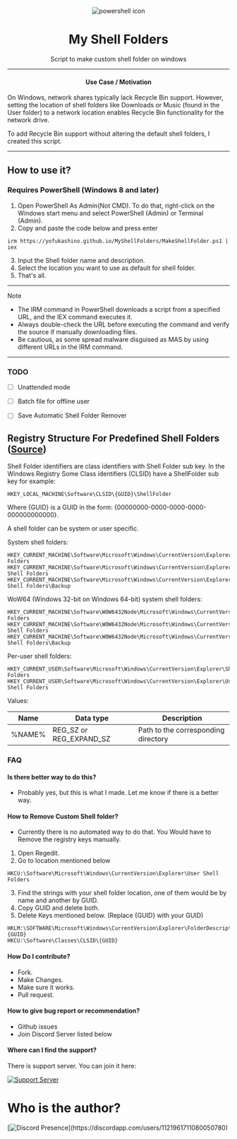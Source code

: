 

<p align="center"><img src=" https://yofukashino.github.io/MyShellFolders/assets/powershell.webp" alt="powershell icon"></p>

<h1 align="center">My Shell Folders</h1>

<p align="center">Script to make custom shell folder on windows</p>

<hr>
  
<h4 align="center"> Use Case / Motivation </h4>

On Windows, network shares typically lack Recycle Bin support. However, setting the location of shell folders like Downloads or Music (found in the User folder) to a network location enables Recycle Bin functionality for the network drive.

To add Recycle Bin support without altering the default shell folders, I created this script.

<hr>

## How to use it?

### Requires PowerShell (Windows 8 and later) 

1.   Open PowerShell As Admin(Not CMD). To do that, right-click on the Windows start menu and select PowerShell (Admin) or Terminal (Admin).
2.   Copy and paste the code below and press enter  
```
irm https://yofukashino.github.io/MyShellFolders/MakeShellFolder.ps1 | iex
```
3.   Input the Shell folder name and description.
4.   Select the location you want to use as default for shell folder.
5.   That's all.


---


> [!NOTE]
>
> - The IRM command in PowerShell downloads a script from a specified URL, and the IEX command executes it.
> - Always double-check the URL before executing the command and verify the source if manually downloading files.
> - Be cautious, as some spread malware disguised as MAS by using different URLs in the IRM command.


---
### TODO

- [ ] Unattended mode
- [ ] Batch file for offline user
- [ ] Save Automatic Shell Folder Remover


## Registry Structure For Predefined Shell Folders ([Source](https://github.com/libyal/winreg-kb/blob/main/docs/sources/explorer-keys/Shell-folders.md))

Shell Folder identifiers are class identifiers with Shell Folder sub key. In
the Windows Registry Some Class identifiers (CLSID) have a ShellFolder sub key
for example:

```
HKEY_LOCAL_MACHINE\Software\CLSID\{GUID}\ShellFolder
```

Where {GUID} is a GUID in the form: {00000000-0000-0000-0000-000000000000}.

A shell folder can be system or user specific.

System shell folders:

```
HKEY_CURRENT_MACHINE\Software\Microsoft\Windows\CurrentVersion\Explorer\Shell Folders
HKEY_CURRENT_MACHINE\Software\Microsoft\Windows\CurrentVersion\Explorer\User Shell Folders
HKEY_CURRENT_MACHINE\Software\Microsoft\Windows\CurrentVersion\Explorer\User Shell Folders\Backup
```

WoW64 (Windows 32-bit on Windows 64-bit) system shell folders:

```
HKEY_CURRENT_MACHINE\Software\WOW6432Node\Microsoft\Windows\CurrentVersion\Explorer\Shell Folders
HKEY_CURRENT_MACHINE\Software\WOW6432Node\Microsoft\Windows\CurrentVersion\Explorer\User Shell Folders
HKEY_CURRENT_MACHINE\Software\WOW6432Node\Microsoft\Windows\CurrentVersion\Explorer\User Shell Folders\Backup
```

Per-user shell folders:

```
HKEY_CURRENT_USER\Software\Microsoft\Windows\CurrentVersion\Explorer\Shell Folders
HKEY_CURRENT_USER\Software\Microsoft\Windows\CurrentVersion\Explorer\User Shell Folders
```

Values:

Name | Data type | Description
--- | --- | ---
%NAME% | REG_SZ or REG_EXPAND_SZ | Path to the corresponding directory





### FAQ

#### Is there better way to do this?
- Probably yes, but this is what I made. Let me know if there is a better way.

#### How to Remove Custom Shell folder?

- Currently there is no automated way to do that. You Would have to Remove the registry keys manually.

1.   Open Regedit.
2.   Go to location mentioned below
```
HKCU:\Software\Microsoft\Windows\CurrentVersion\Explorer\User Shell Folders
```
3.   Find the strings with your shell folder location, one of them would be by name and another by GUID. 
4.   Copy GUID and delete both. 
5.   Delete Keys mentioned below. (Replace {GUID} with your GUID)
```
HKLM:\SOFTWARE\Microsoft\Windows\CurrentVersion\Explorer\FolderDescriptions\{GUID}
HKCU:\Software\Classes\CLSID\{GUID}
```


#### How Do I contribute?
- Fork.
- Make Changes.
- Make sure it works.
- Pull request.



#### How to give bug report or recommendation?
- Github issues
- Join Discord Server listed below


#### Where can I find the support?

There is support server. You can join it here:

[![Support Server](https://discordapp.com/api/guilds/919649417005506600/widget.png?style=banner3)](https://discord.gg/SgKSKyh9gY)



# Who is the author?

[![Discord Presence](https://lanyard.cnrad.dev/api/1121961711080050780?hideDiscrim=true&idleMessage=Leave%20the%20kid%20alone...)](https://discordapp.com/users/1121961711080050780)
